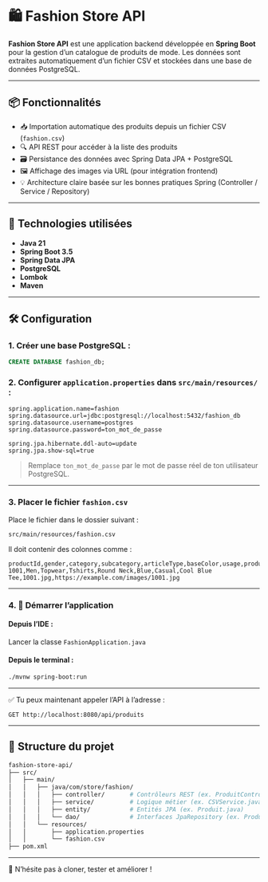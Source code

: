 
# 🛍️ Fashion Store API

**Fashion Store API** est une application backend développée en **Spring Boot** pour la gestion d’un catalogue de produits de mode. Les données sont extraites automatiquement d’un fichier CSV et stockées dans une base de données PostgreSQL.

---

## 📦 Fonctionnalités

- 📥 Importation automatique des produits depuis un fichier CSV (`fashion.csv`)
- 🔍 API REST pour accéder à la liste des produits
- 🗃️ Persistance des données avec Spring Data JPA + PostgreSQL
- 🖼️ Affichage des images via URL (pour intégration frontend)
- 💡 Architecture claire basée sur les bonnes pratiques Spring (Controller / Service / Repository)

---

## 🧱 Technologies utilisées

- **Java 21**
- **Spring Boot 3.5**
- **Spring Data JPA**
- **PostgreSQL**
- **Lombok**
- **Maven**

---

## 🛠️ Configuration

### 1. Créer une base PostgreSQL :

```sql
CREATE DATABASE fashion_db;
```

### 2. Configurer `application.properties` dans `src/main/resources/` :

```properties
spring.application.name=fashion
spring.datasource.url=jdbc:postgresql://localhost:5432/fashion_db
spring.datasource.username=postgres
spring.datasource.password=ton_mot_de_passe

spring.jpa.hibernate.ddl-auto=update
spring.jpa.show-sql=true
```

> Remplace `ton_mot_de_passe` par le mot de passe réel de ton utilisateur PostgreSQL.

---

### 3. Placer le fichier `fashion.csv`

Place le fichier dans le dossier suivant :

```
src/main/resources/fashion.csv
```

Il doit contenir des colonnes comme :

```csv
productId,gender,category,subcategory,articleType,baseColor,usage,productTitle,image,imageUrl
1001,Men,Topwear,Tshirts,Round Neck,Blue,Casual,Cool Blue Tee,1001.jpg,https://example.com/images/1001.jpg
```

---

### 4. 🚀 Démarrer l’application

#### Depuis l’IDE :
Lancer la classe `FashionApplication.java`

#### Depuis le terminal :

```bash
./mvnw spring-boot:run
```

---

✅ Tu peux maintenant appeler l’API à l’adresse :

```
GET http://localhost:8080/api/produits
```

---

## 📁 Structure du projet

```bash
fashion-store-api/
├── src/
│   ├── main/
│   │   ├── java/com/store/fashion/
│   │   │   ├── controller/       # Contrôleurs REST (ex. ProduitController.java)
│   │   │   ├── service/          # Logique métier (ex. CSVService.java)
│   │   │   ├── entity/           # Entités JPA (ex. Produit.java)
│   │   │   └── dao/              # Interfaces JpaRepository (ex. ProduitRepository.java)
│   │   └── resources/
│   │       ├── application.properties
│   │       └── fashion.csv
├── pom.xml
```

---

💬 N’hésite pas à cloner, tester et améliorer !
